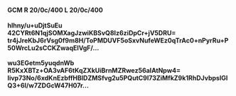 #### GCM R 20/0c/400 L 20/0c/400
**hlhny/u+uDjtSuEu**<br/>**42CYRt6N1qjSOMXagJzwiKBSvQ8Iz6ziDpCr+jV5DRU=**<br/>**tr4jJreKbJ6rVsg0f9m8H/ToPMDUVF5oSxvNufeWEz0qTrAc0+nPyrRu+P50WrcLu2sCCKZwaqEIVgF/...**<br/><br/>
**wu3EGetm5yuqdnWb**<br/>**R5KxXBTz+OA3vAF6tKqZXkUiBrnMZRwez56alAtNpw4=**<br/>**Iivp73No/6xdKnEzbffHBlDZMSfvg2u5PQutC9l73ZiMfkZ9k1RhDJvbpslGIQ3+6l/w7ZDGcW47H07r...**